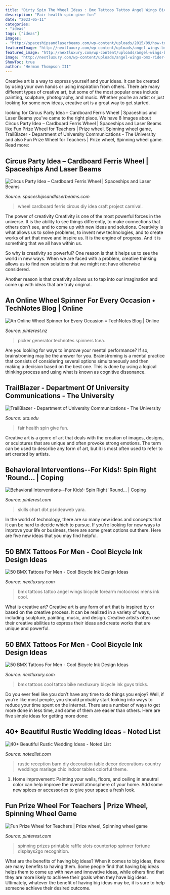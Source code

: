 ```yaml
---
title: "Dirty Spin The Wheel Ideas : Bmx Tattoos Tattoo Angel Wings Bicycle Forearm Motocross Mens Ink Cool"
description: "Fair health spin give fun"
date: "2023-05-11"
categories:
- "ideas"
tags: ["ideas"]
images:
- "http://spaceshipsandlaserbeams.com/wp-content/uploads/2015/09/how-to-make-a-cardboard-ferris-wheel-circus-party-idea-_0126p.jpg"
featuredImage: "http://nextluxury.com/wp-content/uploads/angel-wings-bmx-rider-guys-inner-forearm-tattoo.jpg"
featured_image: "http://nextluxury.com/wp-content/uploads/angel-wings-bmx-rider-guys-inner-forearm-tattoo.jpg"
image: "http://nextluxury.com/wp-content/uploads/angel-wings-bmx-rider-guys-inner-forearm-tattoo.jpg"
ShowToc: true
author: "Herman Thompson III"
---
```



Creative art is a way to express yourself and your ideas. It can be created by using your own hands or using inspiration from others. There are many different types of creative art, but some of the most popular ones include painting, sculpture, photography, and music. Whether you’re an artist or just looking for some new ideas, creative art is a great way to get started.

	

		
looking for Circus Party Idea – Cardboard Ferris Wheel | Spaceships and Laser Beams you've came to the right place. We have 8 Images about Circus Party Idea – Cardboard Ferris Wheel | Spaceships and Laser Beams like Fun Prize Wheel for Teachers | Prize wheel, Spinning wheel game, TrailBlazer - Department of University Communications - The University and also Fun Prize Wheel for Teachers | Prize wheel, Spinning wheel game. Read more:
		
    
## Circus Party Idea – Cardboard Ferris Wheel | Spaceships And Laser Beams

<img loading=lazy src="http://spaceshipsandlaserbeams.com/wp-content/uploads/2015/09/how-to-make-a-cardboard-ferris-wheel-circus-party-idea-_0126p.jpg" onerror="this.onerror=null;this.src='https://tse4.mm.bing.net/th?id=OIP.Mh7xVw1J_HiDYEaRUSsVbgHaLJ&amp;pid=15.1';" alt="Circus Party Idea – Cardboard Ferris Wheel | Spaceships and Laser Beams">

_Source: spaceshipsandlaserbeams.com_

>wheel cardboard ferris circus diy idea craft project carnival. 

	

The power of creativity
Creativity is one of the most powerful forces in the universe. It is the ability to see things differently, to make connections that others don’t see, and to come up with new ideas and solutions.
Creativity is what allows us to solve problems, to invent new technologies, and to create works of art that move and inspire us. It is the engine of progress. And it is something that we all have within us.

So why is creativity so powerful? One reason is that it helps us to see the world in new ways. When we are faced with a problem, creative thinking allows us to find new solutions that we might not have otherwise considered.

Another reason is that creativity allows us to tap into our imagination and come up with ideas that are truly original.

    
## An Online Wheel Spinner For Every Occasion • TechNotes Blog | Online

<img loading=lazy src="https://i.pinimg.com/736x/0d/08/bd/0d08bdd77bf0d7967434a8652bdfc942.jpg" onerror="this.onerror=null;this.src='https://tse4.mm.bing.net/th?id=OIP.CxZLq2huQOfHS1MXuQZHpgAAAA&amp;pid=15.1';" alt="An Online Wheel Spinner for Every Occasion • TechNotes Blog | Online">

_Source: pinterest.nz_

>picker generator technotes spinners tcea. 

	

Are you looking for ways to improve your mental performance? If so, brainstroming may be the answer for you. Brainstroming is a mental practice that consists of considering several options simultaneously and then making a decision based on the best one. This is done by using a logical thinking process and using what is known as cognitive dissonance.

    
## TrailBlazer - Department Of University Communications - The University

<img loading=lazy src="https://www.uta.edu/ucomm/internalcommunications/mavwire/2011/_images/mar10-SHAC_Fair.jpg" onerror="this.onerror=null;this.src='https://tse3.mm.bing.net/th?id=OIP.2cEDyM8Of3_OJNdG4-gcLgHaEh&amp;pid=15.1';" alt="TrailBlazer - Department of University Communications - The University">

_Source: uta.edu_

>fair health spin give fun. 

	

Creative art is a genre of art that deals with the creation of images, designs, or sculptures that are unique and often provoke strong emotions. The term can be used to describe any form of art, but it is most often used to refer to art created by artists.

    
## Behavioral Interventions--For Kids!: Spin Right &#039;Round... | Coping

<img loading=lazy src="http://1.bp.blogspot.com/-VXIrgBb0aZg/UDzt3qw0pFI/AAAAAAAAAHM/BE413F99k-4/s1600/conflictres.JPG" onerror="this.onerror=null;this.src='https://tse2.mm.bing.net/th?id=OIP.kyilwQkEgacvd1OzLNHZ-AHaJ6&amp;pid=15.1';" alt="Behavioral Interventions--For Kids!: Spin Right &#039;Round... | Coping">

_Source: pinterest.com_

>skills chart dbt psrideaweb yara. 

	

In the world of technology, there are so many new ideas and concepts that it can be hard to decide which to pursue. If you're looking for new ways to improve your life or business, there are some great options out there. Here are five new ideas that you may find helpful.

    
## 50 BMX Tattoos For Men - Cool Bicycle Ink Design Ideas

<img loading=lazy src="http://nextluxury.com/wp-content/uploads/angel-wings-bmx-rider-guys-inner-forearm-tattoo.jpg" onerror="this.onerror=null;this.src='https://tse4.mm.bing.net/th?id=OIP.8XYpVEckK7zDETPYnZa6nwHaHa&amp;pid=15.1';" alt="50 BMX Tattoos For Men - Cool Bicycle Ink Design Ideas">

_Source: nextluxury.com_

>bmx tattoos tattoo angel wings bicycle forearm motocross mens ink cool. 

	

What is creative art?
Creative art is any form of art that is inspired by or based on the creative process. It can be realized in a variety of ways, including sculpture, painting, music, and design. Creative artists often use their creative abilities to express their ideas and create works that are unique and powerful.

    
## 50 BMX Tattoos For Men - Cool Bicycle Ink Design Ideas

<img loading=lazy src="http://nextluxury.com/wp-content/uploads/cool-abstract-bmx-guys-inner-forearm-tattoo.jpg" onerror="this.onerror=null;this.src='https://tse4.mm.bing.net/th?id=OIP.0Gp8mNMY24ezpSuIjNkdJAHaHa&amp;pid=15.1';" alt="50 BMX Tattoos For Men - Cool Bicycle Ink Design Ideas">

_Source: nextluxury.com_

>bmx tattoos cool tattoo bike nextluxury bicycle ink guys tricks. 

	

Do you ever feel like you don’t have any time to do things you enjoy? Well, if you’re like most people, you should probably start looking into ways to reduce your time spent on the internet. There are a number of ways to get more done in less time, and some of them are easier than others. Here are five simple ideas for getting more done: 
    
## 40+ Beautiful Rustic Wedding Ideas - Noted List

<img loading=lazy src="http://notedlist.com/wp-content/uploads/2015/07/rustic-wedding-ideas/16-rustic-wedding-ideas.jpg" onerror="this.onerror=null;this.src='https://tse1.mm.bing.net/th?id=OIP.QaHRUQH9QH-WCeZpyZQ3JQHaLH&amp;pid=15.1';" alt="40+ Beautiful Rustic Wedding Ideas - Noted List">

_Source: notedlist.com_

>rustic reception barn diy decoration table decor decorations country weddings mariage chic indoor tables colorful theme. 

	

1. Home improvement: Painting your walls, floors, and ceiling in aneutral color can help improve the overall atmosphere of your home. Add some new spices or accessories to give your space a fresh look. 

    
## Fun Prize Wheel For Teachers | Prize Wheel, Spinning Wheel Game

<img loading=lazy src="https://i.pinimg.com/736x/1c/d0/d1/1cd0d15fe1d0444bda1b595faba86704.jpg" onerror="this.onerror=null;this.src='https://tse3.mm.bing.net/th?id=OIP.NeYIDAl7gisnWvMKP13u2wHaM5&amp;pid=15.1';" alt="Fun Prize Wheel for Teachers | Prize wheel, Spinning wheel game">

_Source: pinterest.com_

>spinning prizes printable raffle slots countertop spinner fortune displays2go recognition. 

	

What are the benefits of having big ideas?
When it comes to big ideas, there are many benefits to having them. Some people find that having big ideas helps them to come up with new and innovative ideas, while others find that they are more likely to achieve their goals when they have big ideas. Ultimately, whatever the benefit of having big ideas may be, it is sure to help someone achieve their desired outcome.

